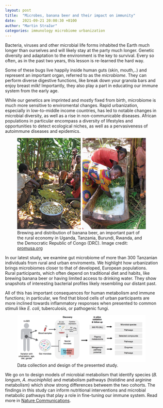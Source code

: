 ```yaml
---
layout: post
title:  "Microbes, banana beer and their impact on immunity"
date:   2021-09-21 20:00:30 +0100
author: "Martin Stražar"
categories: immunology microbiome urbanization
---
```


Bacteria, viruses and other microbial life forms inhabited the Earth much longer than ourselves and will likely
 stay at the party much longer. Genetic diversity and adaptation to the environment is the key to survival. 
Every so often, as in the past two years, this lesson is re-learned the hard way.

Some of these bugs live happily inside human guts (skin, mouth,..) 
and represent an important organ, referred to as the <i>microbiome</i>. They can perform diverse digestive functions,
like break down your granola bars and enjoy breast milk! Importantly, they also play a part in educating our immune system
from the early age.

While our genetics are imprinted and mostly fixed from birth, microbiome is much more sensitive to enviromental changes.
Rapid urbanization, especially in low-to-middle income countries, has led to notable changes in microbial diversity,
 as well as a rise in non-communicable diseases.  African populations in particular encompass a diversity of 
 lifestyles and opportunities to detect ecological niches, as well as a pervasiveness of autoimmune diseases and epidemics.

<figure>
<img height="300" src="/img/posts/tanzania/beer_composite.png"/> 
<figcaption> Brewing and distribution of banana beer, an important part of the rural economy in Uganda, Tanzania, 
Burundi, Rwanda, and the Democratic Republic of Congo (DRC). 
Image credit: <a href="https://www.promusa.org/blogpost479-The-beer-bananas-of-East-Africa">promusa.org</a>
</figcaption>
</figure>


 
In our latest study, we examine gut microbiome of more than 300 Tanzanian individuals from rural and urban enviroments.
We highlight how urbanization brings microbiomes closer to that of developed, European populations. Rural participants,
which often depend on traditional diet and habits, like brewing banana beer or having limited access to drinking water. 
They show snapshots of interesting bacterial profiles likely resembling our distant past.

All of this has important consequences for human metabolism and immune functions; in particular, we 
find that blood cells of urban participants are more inclined towards inflammatory responses when presented to common 
stimuli like <i>E. coli</i>, tuberculosis, or pathogenic fungi.


<figure>
<img src="/img/posts/tanzania/design.png"/>
<figcaption>Data collection and design of the presented study.</figcaption>
</figure>

We go on to design models of microbial metabolism that identify species (<i>B. longum</i>, <i>A. muciniphila</i>) and 
metabolism pathways (histidine and arginine metabolism) which show strong differences betweem the two cohorts.
The findings in this study can inform nutritional interventions and microbial metabolic pathways that play a role 
in fine-tuning our immune system. Read more in 
<a href="https://www.nature.com/articles/s41467-021-25213-2">Nature Communications</a>.

 


<br/>

